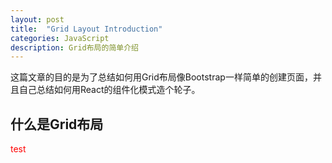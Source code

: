 ```yaml
---
layout: post
title:  "Grid Layout Introduction"
categories: JavaScript
description: Grid布局的简单介绍
---
```


这篇文章的目的是为了总结如何用Grid布局像Bootstrap一样简单的创建页面，并且自己总结如何用React的组件化模式造个轮子。

## 什么是Grid布局

<div class="layout">test</div>
<style>
.layout{
    color:red
}
</style>